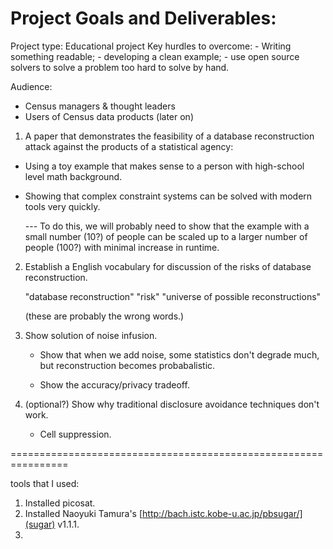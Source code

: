 # Project Goals and Deliverables:

Project type:  Educational project
Key hurdles to overcome: 
     - Writing something readable; 
     - developing a clean example; 
     - use open source solvers to solve a problem too hard to solve by hand.

Audience:
  * Census managers & thought leaders
  * Users of Census data products (later on)


1. A paper that demonstrates the feasibility of a database reconstruction attack against the products of a statistical agency:
  
- Using a toy example that makes sense to a person with high-school level math background.

- Showing that complex constraint systems can be solved with modern tools very quickly.

  --- To do this, we will probably need to show that the example with a small number (10?) of people can be scaled up to a larger number of people (100?) with minimal increase in runtime.


2. Establish a English vocabulary for discussion of the risks of database reconstruction. 

   "database reconstruction"
   "risk"
   "universe of possible reconstructions"

   (these are probably the wrong words.)

3. Show solution of noise infusion.
   - Show that when we add noise, some statistics don't degrade much, but reconstruction becomes probabalistic.

   - Show the accuracy/privacy tradeoff.

4. (optional?) Show why traditional disclosure avoidance techniques don't work.

   - Cell suppression.

================================================================

tools that I used:

1. Installed picosat.
2. Installed Naoyuki Tamura's [http://bach.istc.kobe-u.ac.jp/pbsugar/](sugar) v1.1.1.
3. 